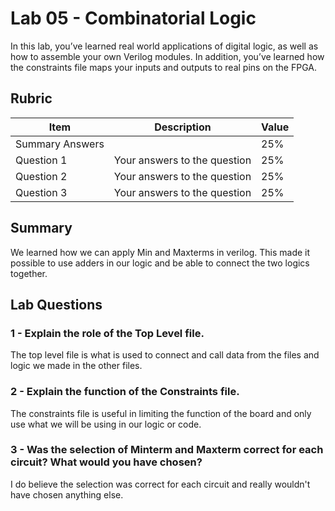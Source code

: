 # Lab 05 - Combinatorial Logic

In this lab, you’ve learned real world applications of digital logic, as well
as how to assemble your own Verilog modules. In addition, you’ve learned how
the constraints file maps your inputs and outputs to real pins on the FPGA.

## Rubric

| Item | Description | Value |
| ---- | ----------- | ----- |
| Summary Answers | | 25% |
| Question 1 | Your answers to the question | 25% |
| Question 2 | Your answers to the question | 25% |
| Question 3 | Your answers to the question | 25% |

## Summary 
We learned how we can apply Min and Maxterms in verilog. This made it possible to use adders in our logic and be able to connect the two logics together.

## Lab Questions

### 1 - Explain the role of the Top Level file.
The top level file is what is used to connect and call data from the files and logic we made in the other files. 
### 2 - Explain the function of the Constraints file.
The constraints file is useful in limiting the function of the board and only use what we will be using in our logic or code. 
### 3 - Was the selection of Minterm and Maxterm correct for each circuit? What would you have chosen?
I do believe the selection was correct for each circuit and really wouldn't have chosen anything else. 
